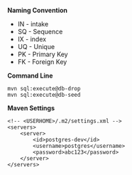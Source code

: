 **Naming Convention**
- IN - intake
- SQ - Sequence
- IX - index
- UQ - Unique
- PK - Primary Key
- FK - Foreign Key

**Command Line**

    mvn sql:execute@db-drop
    mvn sql:execute@db-seed
    
**Maven Settings**


    <!-- <USERHOME>/.m2/settings.xml -->
    <servers>
        <server>
            <id>postgres-dev</id>
            <username>postgres</username>
            <password>abc123</password>
        </server>
    </servers>
    
    